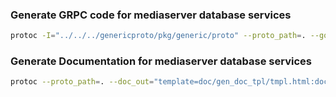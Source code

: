 ### Generate GRPC code for mediaserver database services
```bash
protoc -I="../../../genericproto/pkg/generic/proto" --proto_path=. --go_out=. --go_opt=paths=source_relative --go-grpc_out=. --go-grpc_opt=paths=source_relative *.proto
```

### Generate Documentation for mediaserver database services
```bash
protoc --proto_path=. --doc_out="template=doc/gen_doc_tpl/tmpl.html:doc/"  *.proto
```
